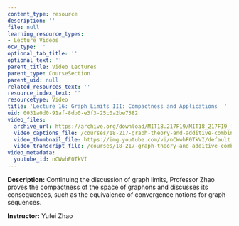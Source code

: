 ```yaml
---
content_type: resource
description: ''
file: null
learning_resource_types:
- Lecture Videos
ocw_type: ''
optional_tab_title: ''
optional_text: ''
parent_title: Video Lectures
parent_type: CourseSection
parent_uid: null
related_resources_text: ''
resource_index_text: ''
resourcetype: Video
title: 'Lecture 16: Graph Limits III: Compactness and Applications  '
uid: 0031a0d0-91af-8db0-e3f3-25c0a2be7582
video_files:
  archive_url: https://archive.org/download/MIT18.217F19/MIT18_217F19_lec16_300k.mp4
  video_captions_file: /courses/18-217-graph-theory-and-additive-combinatorics-fall-2019/b0e4ec30418851ccb1678423002e0bb1_nCWwhF0TkVI.vtt
  video_thumbnail_file: https://img.youtube.com/vi/nCWwhF0TkVI/default.jpg
  video_transcript_file: /courses/18-217-graph-theory-and-additive-combinatorics-fall-2019/dac589ce07a112610c2fc6da2b2653bf_nCWwhF0TkVI.pdf
video_metadata:
  youtube_id: nCWwhF0TkVI
---
```


**Description:** Continuing the discussion of graph limits, Professor Zhao proves the compactness of the space of graphons and discusses its consequences, such as the equivalence of convergence notions for graph sequences.

**Instructor:** Yufei Zhao